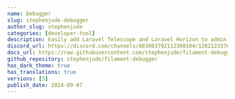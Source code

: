 ```yaml
---
name: Debugger
slug: stephenjude-debugger
author_slug: stephenjude
categories: [developer-tool]
description: Easily add Laravel Telescope and Laravel Horizon to admin panel.
discord_url: https://discord.com/channels/883083792112300104/1282123376747348028
docs_url: https://raw.githubusercontent.com/stephenjude/filament-debugger/main/README.md
github_repository: stephenjude/filament-debugger
has_dark_theme: true
has_translations: true
versions: [3]
publish_date: 2024-09-07
---
```

